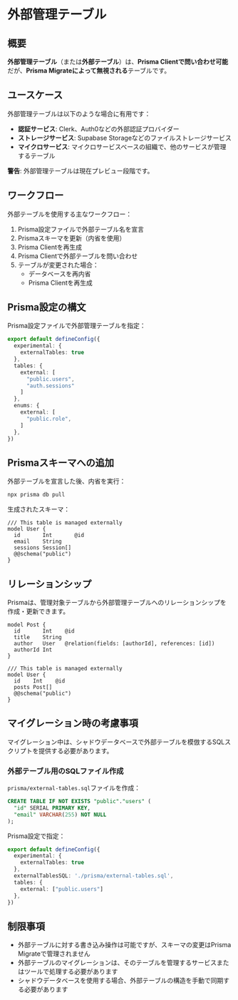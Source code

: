 # 外部管理テーブル

## 概要

**外部管理テーブル**（または**外部テーブル**）は、**Prisma Clientで問い合わせ可能**だが、**Prisma Migrateによって無視される**テーブルです。

## ユースケース

外部管理テーブルは以下のような場合に有用です：

- **認証サービス**: Clerk、Auth0などの外部認証プロバイダー
- **ストレージサービス**: Supabase Storageなどのファイルストレージサービス
- **マイクロサービス**: マイクロサービスベースの組織で、他のサービスが管理するテーブル

**警告**: 外部管理テーブルは現在プレビュー段階です。

## ワークフロー

外部テーブルを使用する主なワークフロー：

1. Prisma設定ファイルで外部テーブル名を宣言
2. Prismaスキーマを更新（内省を使用）
3. Prisma Clientを再生成
4. Prisma Clientで外部テーブルを問い合わせ
5. テーブルが変更された場合：
   - データベースを再内省
   - Prisma Clientを再生成

## Prisma設定の構文

Prisma設定ファイルで外部管理テーブルを指定：

```typescript
export default defineConfig({
  experimental: {
    externalTables: true
  },
  tables: {
    external: [
      "public.users",
      "auth.sessions"
    ]
  },
  enums: {
    external: [
      "public.role",
    ]
  },
})
```

## Prismaスキーマへの追加

外部テーブルを宣言した後、内省を実行：

```bash
npx prisma db pull
```

生成されたスキーマ：

```prisma
/// This table is managed externally
model User {
  id       Int       @id
  email    String
  sessions Session[]
  @@schema("public")
}
```

## リレーションシップ

Prismaは、管理対象テーブルから外部管理テーブルへのリレーションシップを作成・更新できます。

```prisma
model Post {
  id       Int    @id
  title    String
  author   User   @relation(fields: [authorId], references: [id])
  authorId Int
}

/// This table is managed externally
model User {
  id    Int    @id
  posts Post[]
  @@schema("public")
}
```

## マイグレーション時の考慮事項

マイグレーション中は、シャドウデータベースで外部テーブルを模倣するSQLスクリプトを提供する必要があります。

### 外部テーブル用のSQLファイル作成

`prisma/external-tables.sql`ファイルを作成：

```sql
CREATE TABLE IF NOT EXISTS "public"."users" (
  "id" SERIAL PRIMARY KEY,
  "email" VARCHAR(255) NOT NULL
);
```

Prisma設定で指定：

```typescript
export default defineConfig({
  experimental: {
    externalTables: true
  },
  externalTablesSQL: './prisma/external-tables.sql',
  tables: {
    external: ["public.users"]
  },
})
```

## 制限事項

- 外部テーブルに対する書き込み操作は可能ですが、スキーマの変更はPrisma Migrateで管理されません
- 外部テーブルのマイグレーションは、そのテーブルを管理するサービスまたはツールで処理する必要があります
- シャドウデータベースを使用する場合、外部テーブルの構造を手動で同期する必要があります
